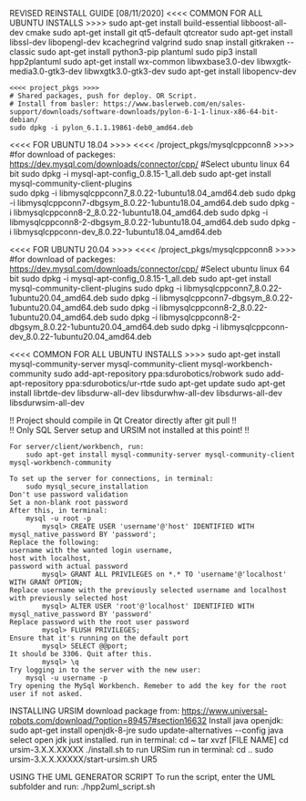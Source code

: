 REVISED REINSTALL GUIDE [08/11/2020]
<<<< COMMON FOR ALL UBUNTU INSTALLS >>>>
	sudo apt-get install build-essential libboost-all-dev cmake
	sudo apt-get install git qt5-default qtcreator
	sudo apt-get install libssl-dev libopengl-dev kcachegrind valgrind
	sudo snap install gitkraken --classic
	sudo apt-get install python3-pip plantuml
	sudo pip3 install hpp2plantuml
	sudo apt-get install wx-common libwxbase3.0-dev libwxgtk-media3.0-gtk3-dev libwxgtk3.0-gtk3-dev
	sudo apt-get install libopencv-dev
	
	<<<< project_pkgs >>>>
	# Shared packages, push for deploy. OR Script. 
	# Install from basler: https://www.baslerweb.com/en/sales-support/downloads/software-downloads/pylon-6-1-1-linux-x86-64-bit-debian/
	sudo dpkg -i pylon_6.1.1.19861-deb0_amd64.deb

<<<< FOR UBUNTU 18.04 >>>>
<<<< /project_pkgs/mysqlcppconn8 >>>>
#for download of packeges: https://dev.mysql.com/downloads/connector/cpp/
#Select ubuntu linux 64 bit
	sudo dpkg -i mysql-apt-config_0.8.15-1_all.deb
	sudo apt-get install mysql-community-client-plugins		
	sudo dpkg -i libmysqlcppconn7_8.0.22-1ubuntu18.04_amd64.deb
	sudo dpkg -i libmysqlcppconn7-dbgsym_8.0.22-1ubuntu18.04_amd64.deb
	sudo dpkg -i libmysqlcppconn8-2_8.0.22-1ubuntu18.04_amd64.deb
	sudo dpkg -i libmysqlcppconn8-2-dbgsym_8.0.22-1ubuntu18.04_amd64.deb
	sudo dpkg -i libmysqlcppconn-dev_8.0.22-1ubuntu18.04_amd64.deb

<<<< FOR UBUNTU 20.04 >>>>
<<<< /project_pkgs/mysqlcppconn8 >>>>
#for download of packeges: https://dev.mysql.com/downloads/connector/cpp/
#Select ubuntu linux 64 bit
	sudo dpkg -i mysql-apt-config_0.8.15-1_all.deb
	sudo apt-get install mysql-community-client-plugins
	sudo dpkg -i libmysqlcppconn7_8.0.22-1ubuntu20.04_amd64.deb
	sudo dpkg -i libmysqlcppconn7-dbgsym_8.0.22-1ubuntu20.04_amd64.deb
	sudo dpkg -i libmysqlcppconn8-2_8.0.22-1ubuntu20.04_amd64.deb
	sudo dpkg -i libmysqlcppconn8-2-dbgsym_8.0.22-1ubuntu20.04_amd64.deb
	sudo dpkg -i libmysqlcppconn-dev_8.0.22-1ubuntu20.04_amd64.deb

<<<< COMMON FOR ALL UBUNTU INSTALLS >>>>
	sudo apt-get install mysql-community-server mysql-community-client mysql-workbench-community
	sudo add-apt-repository ppa:sdurobotics/robwork
	sudo add-apt-repository ppa:sdurobotics/ur-rtde
	sudo apt-get update
	sudo apt-get install librtde-dev libsdurw-all-dev libsdurwhw-all-dev libsdurws-all-dev libsdurwsim-all-dev

!! Project should compile in Qt Creator directly after git pull !!  
!! Only SQL Server setup and URSIM not installed at this point! !! 

	For server/client/workbench, run:
		sudo apt-get install mysql-community-server mysql-community-client mysql-workbench-community

	To set up the server for connections, in terminal:
		sudo mysql_secure_installation
	Don't use password validation
	Set a non-blank root password
	After this, in terminal:
		mysql -u root -p
			mysql> CREATE USER 'username'@'host' IDENTIFIED WITH mysql_native_password BY 'password';
	Replace the following: 
	username with the wanted login username, 
	host with localhost,
	password with actual password
			mysql> GRANT ALL PRIVILEGES on *.* TO 'username'@'localhost' WITH GRANT OPTION;
	Replace username with the previously selected username and localhost with previously selected host
			mysql> ALTER USER 'root'@'localhost' IDENTIFIED WITH mysql_native_password BY 'password'
	Replace password with the root user password
			mysql> FLUSH PRIVILEGES;
	Ensure that it's running on the default port
			mysql> SELECT @@port;
	It should be 3306. Quit after this.
			mysql> \q
	Try logging in to the server with the new user:
		mysql -u username -p
	Try opening the MySql Workbench. Remeber to add the key for the root user if not asked. 

INSTALLING URSIM
	download package from:
		https://www.universal-robots.com/download/?option=89457#section16632
	Install java openjdk:
		sudo apt-get install openjdk-8-jre
		sudo update-alternatives --config java
			select open jdk just installed. 
	run in terminal:
		cd ~
		tar xvzf [FILE NAME]
		cd ursim-3.X.X.XXXXX
		./install.sh
	to run URSim run in terminal:
		cd ..
		sudo ursim-3.X.X.XXXXX/start-ursim.sh UR5

USING THE UML GENERATOR SCRIPT
	To run the script, enter the UML subfolder and run:
		./hpp2uml_script.sh
